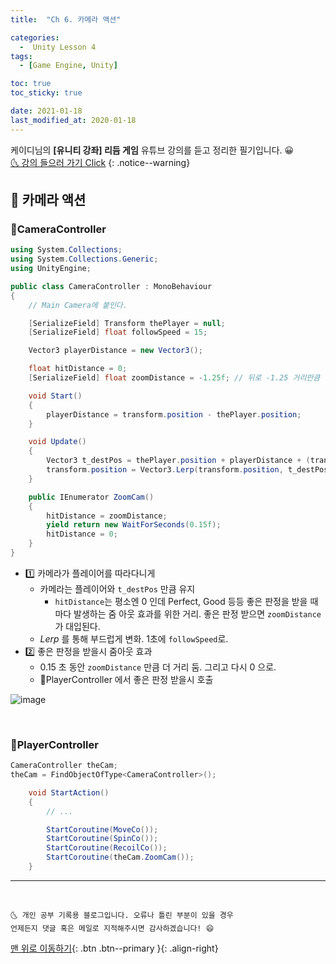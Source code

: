 ```yaml
---
title:  "Ch 6. 카메라 액션" 

categories:
  -  Unity Lesson 4
tags:
  - [Game Engine, Unity]

toc: true
toc_sticky: true

date: 2021-01-18
last_modified_at: 2020-01-18
---
```


케이디님의 **[유니티 강좌] 리듬 게임** 유튜브 강의를 듣고 정리한 필기입니다. 😀  
[🌜 강의 들으러 가기 Click](https://www.youtube.com/watch?v=eLdiOCWPfPc&list=PLUZ5gNInsv_MCnum4bOQRI72LdGkIY3tY&index=2&t=231s)
{: .notice--warning}

## 🚀 카메라 액션

### 📜CameraController

```c#
using System.Collections;
using System.Collections.Generic;
using UnityEngine;

public class CameraController : MonoBehaviour
{
    // Main Camera에 붙인다.

    [SerializeField] Transform thePlayer = null;
    [SerializeField] float followSpeed = 15;

    Vector3 playerDistance = new Vector3();

    float hitDistance = 0;
    [SerializeField] float zoomDistance = -1.25f; // 뒤로 -1.25 거리만큼 줌아웃

    void Start()
    {
        playerDistance = transform.position - thePlayer.position;
    }

    void Update()
    {
        Vector3 t_destPos = thePlayer.position + playerDistance + (transform.forward * hitDistance);
        transform.position = Vector3.Lerp(transform.position, t_destPos, followSpeed * Time.deltaTime);
    }

    public IEnumerator ZoomCam()
    {
        hitDistance = zoomDistance;
        yield return new WaitForSeconds(0.15f);
        hitDistance = 0;
    }
}

```

- 1️⃣ 카메라가 플레이어를 따라다니게
  - 카메라는 플레이어와 `t_destPos` 만큼 유지
    - `hitDistance`는 평소엔 0 인데 Perfect, Good 등등 좋은 판정을 받을 때마다 발생하는 줌 아웃 효과를 위한 거리. 좋은 판정 받으면 `zoomDistance`가 대입된다. 
  - *Lerp* 를 통해 부드럽게 변화. 1초에 `followSpeed`로.
- 2️⃣ 좋은 판정을 받을시 줌아웃 효과
  - 0.15 초 동안 `zoomDistance` 만큼 더 거리 둠. 그리고 다시 0 으로. 
  - 📜PlayerController 에서 좋은 판정 받을시 호출

![image](https://user-images.githubusercontent.com/42318591/104848240-66e7dc80-5927-11eb-9d96-041cd97142b7.png)


<br>


### 📜PlayerController

```c#
CameraController theCam;
theCam = FindObjectOfType<CameraController>();

    void StartAction()
    {
        // ...

        StartCoroutine(MoveCo());
        StartCoroutine(SpinCo());
        StartCoroutine(RecoilCo());
        StartCoroutine(theCam.ZoomCam());
    }
```

***
<br>

    🌜 개인 공부 기록용 블로그입니다. 오류나 틀린 부분이 있을 경우 
    언제든지 댓글 혹은 메일로 지적해주시면 감사하겠습니다! 😄

[맨 위로 이동하기](#){: .btn .btn--primary }{: .align-right}